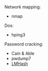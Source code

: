 Network mapping:
- nmap

Dos:
- hping3

Password cracking:
- Cain & Able
- pwdump7
- [LMHash](http://www.tobtu.com/lmntlm.php)
